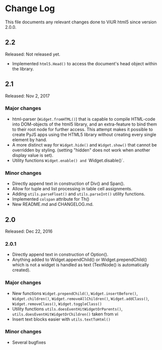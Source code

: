 # Change Log

This file documents any relevant changes done to ViUR html5 since version 2.0.0.

## 2.2

Released: Not released yet.

- Implemented `html5.Head()` to access the document's head object within the library.

## 2.1

Released: Nov 2, 2017

### Major changes

- html-parser (`Widget.fromHTML()`) that is capable to compile HTML-code into DOM-objects of the html5 library, and an extra-feature to bind them to their root node for further access. This attempt makes it possible to create PyJS apps using the HTML5 library without creating every single element by hand.
- A more distinct way for `Widget.hide()` and `Widget.show()` that cannot be overridden by styling. (setting "hidden" does not work when another display value is set).
- Utility functions `Widget.enable() and `Widget.disable()`.

### Minor changes

- Directly append text in construction of Div() and Span().
- Allow for tuple and list processing in table cell assignments.
- Adding `utils.parseFloat()` and `utils.parseInt()` utility functions.
- Implemented `colspan` attribute for Th()
- New README.md and CHANGELOG.md.

## 2.0

Released: Dec 22, 2016

### 2.0.1

- Directly append text in construction of Option().
- Anything added to Widget.appendChild() or Widget.prependChild() which is not a widget is handled as text (TextNode() is automatically created).

### Major changes

- New functions `Widget.prependChild()`, `Widget.insertBefore()`, `Widget.children()`, `Widget.removeAllChildren()`,
 `Widget.addClass()`, `Widget.removeClass()`, `Widget.toggleClass()`
- Utility functions `utils.doesEventHitWidgetOrParents()`, `utils.doesEventHitWidgetOrChildren()` taken from vi
- Insert text blocks easier with `utils.textToHtml()`


### Minor changes

- Several bugfixes
